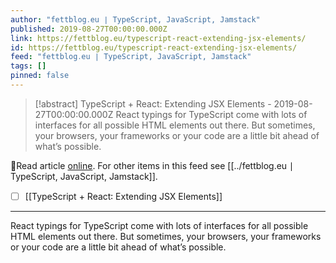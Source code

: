 ```yaml
---
author: "fettblog․eu ∣ TypeScript, JavaScript, Jamstack"
published: 2019-08-27T00:00:00.000Z
link: https://fettblog.eu/typescript-react-extending-jsx-elements/
id: https://fettblog.eu/typescript-react-extending-jsx-elements/
feed: "fettblog․eu ∣ TypeScript, JavaScript, Jamstack"
tags: []
pinned: false
---
```

> [!abstract] TypeScript + React: Extending JSX Elements - 2019-08-27T00:00:00.000Z
> React typings for TypeScript come with lots of interfaces for all possible HTML elements out there. But sometimes, your browsers, your frameworks or your code are a little bit ahead of what’s possible.

🔗Read article [online](https://fettblog.eu/typescript-react-extending-jsx-elements/). For other items in this feed see [[../fettblog․eu ∣ TypeScript, JavaScript, Jamstack]].

- [ ] [[TypeScript + React꞉ Extending JSX Elements]]
- - -
React typings for TypeScript come with lots of interfaces for all possible HTML elements out there. But sometimes, your browsers, your frameworks or your code are a little bit ahead of what’s possible.
